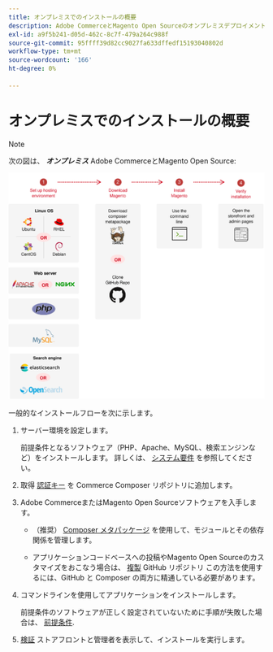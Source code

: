 ```yaml
---
title: オンプレミスでのインストールの概要
description: Adobe CommerceとMagento Open Sourceのオンプレミスデプロイメントのインストールプロセスについて説明します。
exl-id: a9f5b241-d05d-462c-8c7f-479a264c988f
source-git-commit: 95ffff39d82cc9027fa633dffedf15193040802d
workflow-type: tm+mt
source-wordcount: '166'
ht-degree: 0%

---
```


# オンプレミスでのインストールの概要

>[!NOTE]
>
>次の図は、 _**オンプレミス**_ Adobe CommerceとMagento Open Source:

![インストールの仕組み](../assets/installation/install-diagram-24.svg)

一般的なインストールフローを次に示します。

1. サーバー環境を設定します。

   前提条件となるソフトウェア（PHP、Apache、MySQL、検索エンジンなど）をインストールします。 詳しくは、 [システム要件](system-requirements.md) を参照してください。

1. 取得 [認証キー](prerequisites/authentication-keys.md) を Commerce Composer リポジトリに追加します。

1. Adobe CommerceまたはMagento Open Sourceソフトウェアを入手します。

   * （推奨） [Composer メタパッケージ](composer.md) を使用して、モジュールとその依存関係を管理します。

   * アプリケーションコードベースへの投稿やMagento Open Sourceのカスタマイズをおこなう場合は、 [複製](https://developer.adobe.com/commerce/contributor/guides/install/clone-repository/) GitHub リポジトリ この方法を使用するには、GitHub と Composer の両方に精通している必要があります。

1. コマンドラインを使用してアプリケーションをインストールします。

   前提条件のソフトウェアが正しく設定されていないために手順が失敗した場合は、 [前提条件](prerequisites/overview.md).

1. [検証](next-steps/verify.md) ストアフロントと管理者を表示して、インストールを実行します。
